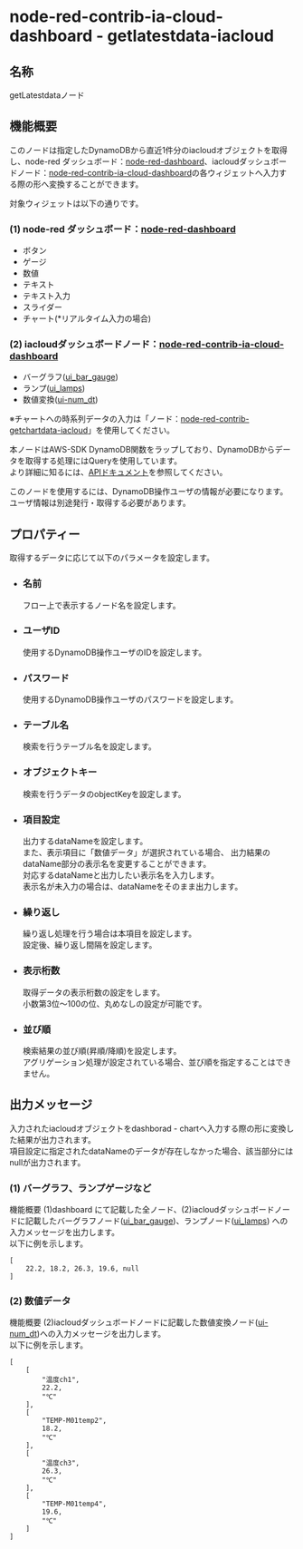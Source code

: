 # node-red-contrib-ia-cloud-dashboard - getlatestdata-iacloud

## 名称
getLatestdataノード



## 機能概要


このノードは指定したDynamoDBから直近1件分のiacloudオブジェクトを取得し、node-red ダッシュボード：[node-red-dashboard](https://github.com/node-red/node-red-dashboard)、iacloudダッシュボードノード：[node-red-contrib-ia-cloud-dashboard](https://github.com/ia-cloud/node-red-contrib-ia-cloud-dashboard)の各ウィジェットへ入力する際の形へ変換することができます。

対象ウィジェットは以下の通りです。  
### (1) node-red ダッシュボード：[node-red-dashboard](https://github.com/node-red/node-red-dashboard)
- ボタン    
- ゲージ  
- 数値  
- テキスト  
- テキスト入力    
- スライダー  
- チャート(*リアルタイム入力の場合)

### (2) iacloudダッシュボードノード：[node-red-contrib-ia-cloud-dashboard](https://github.com/ia-cloud/node-red-contrib-ia-cloud-dashboard)
 - バーグラフ([ui_bar_gauge](https://github.com/ia-cloud/node-red-contrib-ia-cloud-dashboard/tree/master/ui-bar_gauge))
 - ランプ([ui_lamps](https://github.com/ia-cloud/node-red-contrib-ia-cloud-dashboard/tree/master/ui-lamps))
 - 数値変換([ui-num_dt](https://github.com/ia-cloud/node-red-contrib-ia-cloud-dashboard/tree/master/ui-num_dt))



※チャートへの時系列データの入力は「ノード：[node-red-contrib-getchartdata-iacloud](https://github.com/ia-cloud/node-red-contrib-ia-cloud-dashboard/tree/master/getchartdata-iacloud)」を使用してください。

本ノードはAWS-SDK DynamoDB関数をラップしており、DynamoDBからデータを取得する処理にはQueryを使用しています。  
より詳細に知るには、[APIドキュメント](https://docs.aws.amazon.com/sdkforruby/api/Aws/DynamoDB/Client.html)を参照してください。

このノードを使用するには、DynamoDB操作ユーザの情報が必要になります。ユーザ情報は別途発行・取得する必要があります。  




## プロパティー

取得するデータに応じて以下のパラメータを設定します。  

- ### 名前
  フロー上で表示するノード名を設定します。

- ### ユーザID
  使用するDynamoDB操作ユーザのIDを設定します。

- ### パスワード
  使用するDynamoDB操作ユーザのパスワードを設定します。

- ### テーブル名
  検索を行うテーブル名を設定します。

- ### オブジェクトキー  
  検索を行うデータのobjectKeyを設定します。

- ### 項目設定  
  出力するdataNameを設定します。  
  また、表示項目に「数値データ」が選択されている場合、
  出力結果のdataName部分の表示名を変更することができます。  
  対応するdataNameと出力したい表示名を入力します。   
  表示名が未入力の場合は、dataNameをそのまま出力します。  

- ### 繰り返し  
  繰り返し処理を行う場合は本項目を設定します。  
  設定後、繰り返し間隔を設定します。  

- ### 表示桁数
  取得データの表示桁数の設定をします。  
  小数第3位～100の位、丸めなしの設定が可能です。

- ### 並び順  
  検索結果の並び順(昇順/降順)を設定します。  
  アグリゲーション処理が設定されている場合、並び順を指定することはできません。  

## 出力メッセージ
入力されたiacloudオブジェクトをdashborad - chartへ入力する際の形に変換した結果が出力されます。  
項目設定に指定されたdataNameのデータが存在しなかった場合、該当部分にはnullが出力されます。


### (1) バーグラフ、ランプゲージなど
機能概要 (1)dashboard にて記載した全ノード、(2)iacloudダッシュボードノードに記載したバーグラフノード([ui_bar_gauge](https://github.com/ia-cloud/node-red-contrib-ia-cloud-dashboard/tree/master/ui-bar_gauge))、ランプノード([ui_lamps](https://github.com/ia-cloud/node-red-contrib-ia-cloud-dashboard/tree/master/ui-lamps)) への入力メッセージを出力します。  
以下に例を示します。  

    [
        22.2, 18.2, 26.3, 19.6, null
    ]

### (2) 数値データ
機能概要 (2)iacloudダッシュボードノードに記載した数値変換ノード([ui-num_dt](https://github.com/ia-cloud/node-red-contrib-ia-cloud-dashboard/tree/master/ui-num_dt))への入力メッセージを出力します。  
以下に例を示します。  

    [
        [
            "温度ch1",
            22.2,
            "℃"
        ],
        [
            "TEMP-M01temp2",
            18.2,
            "℃"
        ],
        [
            "温度ch3",
            26.3,
            "℃"
        ],
        [
            "TEMP-M01temp4",
            19.6,
            "℃"
        ]
    ]

